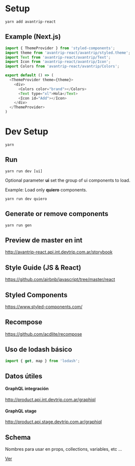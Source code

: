 # Setup
`yarn add avantrip-react`

## Example (Next.js)

```javascript
import { ThemeProvider } from 'styled-components';
import theme from 'avantrip-react/avantrip/styled.theme';
import Text from 'avantrip-react/avantrip/Text';
import Icon from 'avantrip-react/avantrip/Icon';
import Colors from 'avantrip-react/avantrip/Colors';

export default () => (
  <ThemeProvider theme={theme}>
    <div>
      <Colors color="brand"></Colors>
      <Text type="xl">Hola</Text>
      <Icon id="Add"></Icon>
    </div>
  </ThemeProvider>
)
```

# Dev Setup
`yarn`

## Run
`yarn run dev [ui]`

Optional parameter **ui** set the group of ui components to load.

Example: Load only **quiero** components.

`yarn run dev quiero`

## Generate or remove components
`yarn run gen`

## Preview de master en int
http://avantrip-react.api.int.devtrip.com.ar/storybook

## Style Guide (JS & React)
https://github.com/airbnb/javascript/tree/master/react

## Styled Components
https://www.styled-components.com/

## Recompose
https://github.com/acdlite/recompose


## Uso de lodash básico
```javascript
import { get, map } from 'lodash';
```

## Datos útiles

#### GraphQL integración
http://product.api.int.devtrip.com.ar/graphiql

#### GraphQL stage
http://product.api.stage.devtrip.com.ar/graphiql


## Schema
Nombres para usar en props, collections, variables, etc ...

[Ver](/SCHEMA.md)
